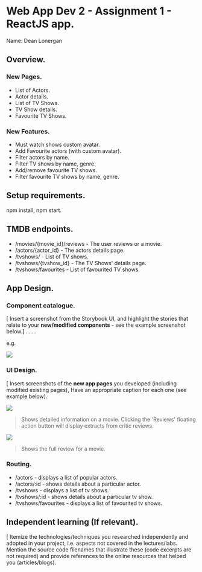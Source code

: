 # Web App Dev 2 - Assignment 1 - ReactJS app.

Name: Dean Lonergan

## Overview.

### New Pages.

+ List of Actors.
+ Actor details.
+ List of TV Shows.
+ TV Show details.
+ Favourite TV Shows.

### New Features.

+ Must watch shows custom avatar.
+ Add Favourite actors (with custom avatar).
+ Filter actors by name.
+ Filter TV shows by name, genre.
+ Add/remove favourite TV shows.
+ Filter favourite TV shows by name, genre.

## Setup requirements.

npm install, npm start.

## TMDB endpoints.

+ /movies/{movie_id}/reviews - The user reviews or a movie.
+ /actors/{actor_id} - The actors details page.
+ /tvshows/ - List of TV shows.
+ /tvshows/{tvshow_id} - The TV Shows' details page.
+ /tvshows/favourites - List of favourited TV shows.

## App Design.

### Component catalogue.

[ Insert a screenshot from the Storybook UI, and highlight the stories that relate to your __new/modified components__ - see the example screenshot below.] .......

e.g.

![](./images/stories.png)

### UI Design.

[ Insert screenshots of the __new app pages__ you developed (including modified existing pages), Have an appropriate caption for each one (see example below).

![ ](./images/detail.png)

>Shows detailed information on a movie. Clicking the 'Reviews' floating action button will display extracts from critic reviews.

![ ](./images/review.png)

>Shows the full review for a movie.

### Routing.

+ /actors - displays a list of popular actors.
+ /actors/:id - shows details about a particular actor.
+ /tvshows - displays a list of tv shows.
+ /tvshows/:id - shows details about a particular tv show.
+ /tvshows/favourites - displays a list of favourited tv shows.


## Independent learning (If relevant).

[ Itemize the technologies/techniques you researched independently and adopted in your project, i.e. aspects not covered in the lectures/labs. Mention the source code filenames that illustrate these  (code excerpts are not required) and provide references to the online resources that helped you (articles/blogs).

